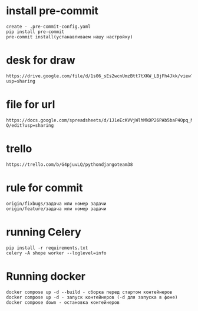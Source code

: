 # install pre-commit
    create - .pre-commit-config.yaml
    pip install pre-commit
    pre-commit install(устанавливаем нашу настройку)

# desk for draw
    https://drive.google.com/file/d/1s06_sEs2wcnUmzBtt7tXKW_LBjFh4Jkk/view?usp=sharing

# file for url
    https://docs.google.com/spreadsheets/d/1J1eEcKVVjWlhMkDP26PAb5baP4Opq_MPgAApUw9dK-Q/edit?usp=sharing

# trello
    https://trello.com/b/G4pjuvLQ/pythondjangoteam38

# rule for commit
    origin/fixbugs/задача или номер задачи
    origin/feature/задача или номер задачи

# running Celery
    pip install -r requirements.txt
    celery -A shope worker --loglevel=info

# Running docker
    docker compose up -d --build - сборка перед стартом контейнеров
    docker compose up -d - запуск контейнеров (-d для запуска в фоне)
    docker compose down - остановка контейнеров
